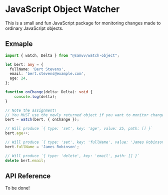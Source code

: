 # JavaScript Object Watcher

This is a small and fun JavaScript package for monitoring changes made to
ordinary JavaScript objects.

## Exmaple

```ts
import { watch, Delta } from "@samvv/watch-object";

let bert: any = {
  fullName: 'Bert Stevens',
  email: 'bert.stevens@example.com',
  age: 24,
};

function onChange(delta: Delta): void {
    console.log(delta);
}

// Note the assignment!
// You MUST use the newly returned object if you want to monitor changes.
bert = watch(bert, { onChange });

// Will produce `{ type: 'set', key: 'age', value: 25, path: [] }`
bert.age++;

// Will produce `{ type: 'set', key: 'fullName', value: 'James Robinson', path: [] }`
bert.fullName = 'James Robinson';

// Will produce `{ type: 'delete', key: 'email', path: [] }`
delete bert.email;
```

## API Reference

To be done!
